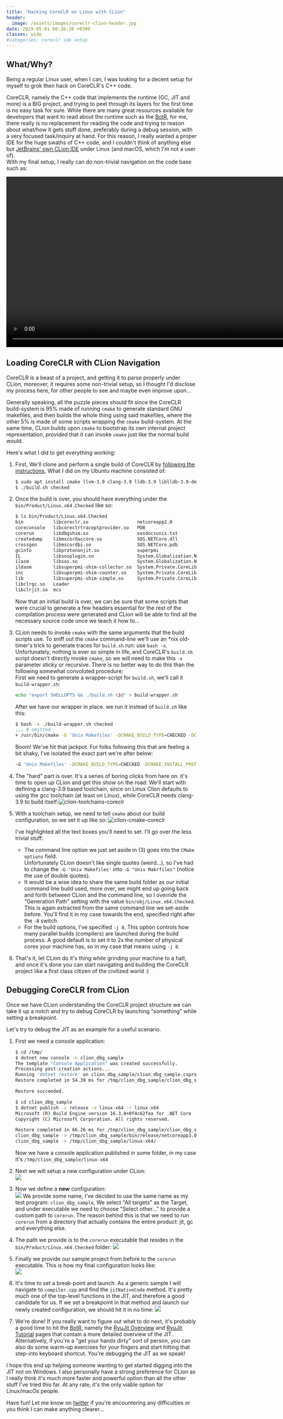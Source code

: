 ```yaml
---
title: "Hacking CoreCLR on Linux with CLion"
header:
  image: /assets/images/coreclr-clion-header.jpg
date: 2019-05-01 08:26:28 +0300
classes: wide
#categories: coreclr ide setup	
---
```


## What/Why?

Being a regular Linux user, when I can, I was looking for a decent setup for myself to grok then hack on CoreCLR's C++ code.

CoreCLR, namely the C++ code that implements the runtime (GC, JIT and more) is a BIG project, and trying to peel through its layers for the first time is no easy task for sure. While there are many great resources available for developers that want to read about the runtime such as the [BotR](https://github.com/dotnet/coreclr/blob/master/Documentation/botr/README.md), for me, there really is no replacement for reading the code and trying to reason about what/how it gets stuff done, preferably during a debug session, with a very focused task/inquiry at hand. For this reason, I really wanted a proper IDE for the huge swaths of C++ code, and I couldn't think of anything else but [JetBrains' own CLion IDE](https://www.jetbrains.com/clion/) under Linux (and macOS, which I'm not a user of).  
With my final setup, I really can do non-trivial navigation on the code base such as:

<video width="900" controls >
    <source src="../assets/images/clion-coreclr.webm" type="video/webm">
</video>

## Loading CoreCLR with CLion Navigation

CoreCLR is a beast of a project, and getting it to parse properly under CLion, moreover, it requires some non-trivial setup, so I thought I'd disclose my process here, for other people to see and maybe even improve upon...

Generally speaking, all the puzzle pieces should fit since the CoreCLR build-system is 95% made of running `cmake` to generate standard GNU makefiles, and then builds the whole thing using said makefiles, where the other 5% is made of some scripts wrapping the `cmake` build-system. At the same time, CLion builds upon `cmake` to bootstrap its own internal project representation, *provided* that it can invoke `cmake` just like the normal build would.

Here's what I did to get everything working:

1. First, We'll clone and perform a single build of CoreCLR by [following the instructions](https://github.com/dotnet/coreclr/blob/master/Documentation/building/linux-instructions.md#environment), What I did on my Ubuntu machine consisted of:
   ```bash
   $ sudo apt install cmake llvm-3.9 clang-3.9 lldb-3.9 liblldb-3.9-dev libunwind8 libunwind8-dev gettext libicu-dev liblttng-ust-dev libcurl4-openssl-dev libssl-dev libnuma-dev libkrb5-dev
   $ ./build.sh checked
   ```

2. Once the build is over, you should have everything under the `bin/Product/Linux.x64.Checked` like so:
   ```bash
   $ ls bin/Product/Linux.x64.Checked
   bin           libcoreclr.so                  netcoreapp2.0
   coreconsole   libcoreclrtraceptprovider.so   PDB
   corerun       libdbgshim.so                  sosdocsunix.txt
   createdump    libmscordaccore.so             SOS.NETCore.dll
   crossgen      libmscordbi.so                 SOS.NETCore.pdb
   gcinfo        libprotononjit.so              superpmi
   IL            libsosplugin.so                System.Globalization.Native.a
   ilasm         libsos.so                      System.Globalization.Native.so
   ildasm        libsuperpmi-shim-collector.so  System.Private.CoreLib.dll
   inc           libsuperpmi-shim-counter.so    System.Private.CoreLib.ni.{fe21e59b-7903-49b4-b2d3-67de152c1d7d}.map
   lib           libsuperpmi-shim-simple.so     System.Private.CoreLib.xml
   libclrgc.so   Loader
   libclrjit.so  mcs
   ```
   Now that an initial build is over, we can be sure that some scripts that were crucial to generate a few headers essential for the rest of the compilation process were generated and CLion will be able to find all the necessary source code once we teach it how to...
   
3. CLion needs to invoke `cmake` with the same arguments that the build scripts use. To sniff out the `cmake` command-line we'll use an *nix old-timer's trick to generate traces for `build.sh` run: use `bash -x`. Unfortunately, nothing is ever so simple in life, and CoreCLR's `build.sh` script doesn't directly invoke `cmake`, so we will need to make this `-x` parameter sticky or recursive. There is no better way to do this than the following somewhat convoluted procedure:  
First we need to generate a wrapper-script for `build.sh`, we'll call it `build-wrapper.sh`:
   
   ```bash
   echo "export SHELLOPTS && ./build.sh \$@" > build-wrapper.sh
   ```
   
   After we have our wrapper in place. we run it instead of `build.sh` like this:
   
   ```bash
   $ bash -x ./build-wrapper.sh checked
   ... # omitted
   + /usr/bin/cmake -G 'Unix Makefiles' -DCMAKE_BUILD_TYPE=CHECKED -DCMAKE_INSTALL_PREFIX=/home/dmg/projects/public/coreclr/bin/Product/Linux.x64.Checked -DCMAKE_USER_MAKE_RULES_OVERRIDE= -DCLR_CMAKE_PGO_INSTRUMENT=0 -DCLR_CMAKE_OPTDATA_PATH=/home/dmg/.nuget/packages/optimization.linux-x64.pgo.coreclr/99.99.99-master-20190716.1 -DCLR_CMAKE_PGO_OPTIMIZE=1 -S /home/dmg/projects/public/coreclr -B /home/dmg/projects/public/coreclr/bin/obj/Linux.x64.Checked
   ```
   
   Boom! We've hit that jackpot. For folks following this that are feeling a bit shaky, I've isolated the exact part we're after below: 
   
   ```bash
   -G 'Unix Makefiles' -DCMAKE_BUILD_TYPE=CHECKED -DCMAKE_INSTALL_PREFIX=/home/dmg/projects/public/coreclr/bin/Product/Linux.x64.Checked -DCMAKE_USER_MAKE_RULES_OVERRIDE= -DCLR_CMAKE_PGO_INSTRUMENT=0 -DCLR_CMAKE_OPTDATA_PATH=/home/dmg/.nuget/packages/optimization.linux-x64.pgo.coreclr/99.99.99-master-20190716.1 -DCLR_CMAKE_PGO_OPTIMIZE=1 -S /home/dmg/projects/public/coreclr -B /home/dmg/projects/public/coreclr/bin/obj/Linux.x64.Checked
   ```
   
4. The "hard" part is over. It's a series of boring clicks from here on. it's time to open up CLion and get this show on the road:
   We'll start with defining a clang-3.9 based toolchain, since on Linux Clion defaults to using the gcc toolchain (at least on Linux), while CoreCLR needs clang-3.9 to build itself:![clion-toolchains-coreclr](../assets/images/clion-toolchains-coreclr.png)

5. With a toolchain setup, we need to tell `cmake` about our build configuration, so we set it up like so:
   ![clion-cmake-coreclr](../assets/images/clion-cmake-coreclr.png)

   I've highlighted all the text boxes you'll need to set. I'll go over the less trivial stuff:

   * The command line option we just set aside in (3) goes into the `CMake options` field.  
     Unfortunately CLion doesn't like single quotes (weird...), so I've had to change the `-G 'Unix Makefiles'` into `-G "Unix Makrfiles"` (notice the use of double quotes).
   * It would be a wise idea to share the same build folder as our initial command line build used, more over, we might end up going back and forth between CLion and the command line, so I override the "Generation Path" setting with the value `bin/obj/Linux.x64.Checked`. This is again extracted from the same command line we set-aside before. You'll find it in my case towards the end, specified right after the `-B` switch. 
   * For the build options, I've specified `-j 8`. This option controls how many parallel builds (compilers) are launched during the build process. A good default is to set it to 2x the number of physical cores your machine has, so in my case that means using `-j 8`.

6. That's it, let CLion do it's thing while grinding your machine to a halt, and once it's done you can start navigating and building the CoreCLR project like a first class citizen of the civilized world :)

## Debugging CoreCLR from CLion

Once we have CLion understanding the CoreCLR project structure we can take it up a notch and try to debug CoreCLR by launching "something" while setting a breakpoint.

Let's try to debug the JIT as an example for a useful scenario. 

1. First we need a console application:  
    ```bash
    $ cd /tmp/
    $ dotnet new console -n clion_dbg_sample
    The template "Console Application" was created successfully.
    Processing post-creation actions...
    Running 'dotnet restore' on clion_dbg_sample/clion_dbg_sample.csproj...
    Restore completed in 54.39 ms for /tmp/clion_dbg_sample/clion_dbg_sample.csproj.

    Restore succeeded.

    $ cd clion_dbg_sample
    $ dotnet publish -c release -o linux-x64 -r linux-x64
    Microsoft (R) Build Engine version 16.3.0+0f4c62fea for .NET Core
    Copyright (C) Microsoft Corporation. All rights reserved.

    Restore completed in 66.26 ms for /tmp/clion_dbg_sample/clion_dbg_sample.csproj.
    clion_dbg_sample -> /tmp/clion_dbg_sample/bin/release/netcoreapp3.0/linux-x64/clion_dbg_sample.dll
    clion_dbg_sample -> /tmp/clion_dbg_sample/linux-x64/
    ```
    
    Now we have a console application published in some folder, in my case it's `/tmp/clion_dbg_sample/linux-x64`
    
2. Next we will setup a new configuration under CLion:  
    ![](../assets/images/clion-edit-configurations-coreclr.png)

3. Now we define a **new** configuration:  
    ![](../assets/images/clion-select-executable-coreclr.png)
    We provide some name, I've decided to use the same name as my test program: `clion_dbg_sample`, We select "All targets" as the Target, and under executable we need to choose "Select other..." to provide a custom path to `corerun`. The reason behind this is that we need to run `corerun` from a directory that actually contains the entire product: jit, gc and everything else.

4. The path we provide is to the `corerun` executable that resides in the `bin/Product/Linux.x64.Checked` folder:
    ![](../assets/images/clion-custom-executable-coreclr.png)

5. Finally we provide our sample project from before to the `corerun` executable. This is how my final configuration looks like:  
    ![](../assets/images/clion-sample-configuration-final-coreclr.png)

6. It's time to set a break-point and launch. As a generic sample I will navigate to `compiler.cpp` and find the `jitNativeCode` method. It's pretty much one of the top-level functions in the JIT, and therefore a good candidate for us. If we set a breakpoint in that method and launch our newly created configuration, we should hit it in no time:
   ![](../assets/images/clion-debug-jit-coreclr.png)

7. We're done! If you really want to figure out what to do next, it's probably a good time to hit the [BotR](https://github.com/dotnet/coreclr/blob/master/Documentation/botr/README.md), namely the [RyuJit Overview](https://github.com/dotnet/coreclr/blob/master/Documentation/botr/ryujit-overview.md) and [RyuJit Tutorial](https://github.com/dotnet/coreclr/blob/master/Documentation/botr/ryujit-tutorial.md) pages that contain a more detailed overview of the JIT. Alternatively, if you're a "get your hands dirty" sort of person, you can also do some warm-up exercises for your fingers and start hitting that step-into keyboard shortcut. You're debugging the JIT as we speak!

I hope this end up helping someone wanting to get started digging into the JIT not on Windows. I also personally have a strong preference for CLion as I really think it's much more faster and powerful option than all the other stuff I've tried this far. At any rate, it's the only viable option for Linux/macOs people.

Have fun! Let me know on [twitter](https://twitter.com/damageboy) if you're encountering any difficulties or you think I can make anything clearer...
